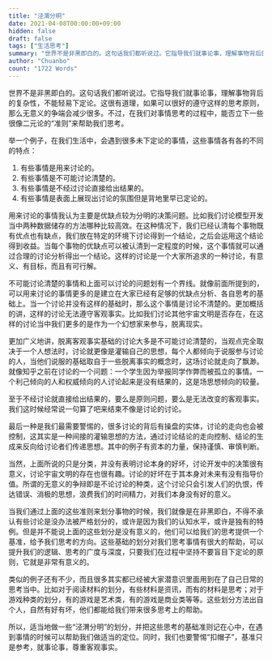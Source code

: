```yaml
---
title: "泾渭分明"
date: 2021-04-08T00:00:00+09:00
hidden: false
draft: false
tags: ["生活思考"]
summary: "世界不是非黑即白的。这句话我们都听说过。它指导我们就事论事，理解事物背后的复杂性，不能轻易下定论。这很有道理，如果可以很好的遵守这样的思考原则，那么无意义的争端会减少很多。不过，在我们对事情思考的过程中，能否立下一些很像二元论的“准则”来帮助我们思考。"
author: "Chuanbo"
count: "1722 Words"
---
```


世界不是非黑即白的。这句话我们都听说过。它指导我们就事论事，理解事物背后的复杂性，不能轻易下定论。这很有道理，如果可以很好的遵守这样的思考原则，那么无意义的争端会减少很多。不过，在我们对事情思考的过程中，能否立下一些很像二元论的“准则”来帮助我们思考。

举一个例子，在我们生活中，会遇到很多未下定论的事情，这些事情各有各的不同的特点：

1. 有些事情是用来讨论的。
2. 有些事情是不可能讨论清楚的。
3. 有些事情是不经过讨论直接给出结果的。
4. 有些事情是表面上展现出讨论的氛围但是背地里早已定论的。

用来讨论的事情我认为主要是优缺点较为分明的决策问题。比如我们讨论模型开发当中两种数据储存的方法哪种比较高效。在这种情况下，我们已经认清每个事物既有优点也有缺点，我们放在特定的环境下讨论得到一个结论，之后会运用这个结论得到收益。当每个事物的优缺点可以被认清到一定程度的时候，这个事情就可以通过合理的讨论分析得出一个结论。这样的讨论是一个大家所追求的一种讨论，有意义、有目标，而且有可行解。

不可能讨论清楚的事情和上面可以讨论的问题划有一个界线。就像前面所提到的，可以用来讨论的事情更多的是建立在大家已经有足够的优缺点分析、各自思考的基础上。当一个讨论并没有这样的基础时，那么这个事情是讨论不清楚的。更加概括的讲，这样的讨论无法遵守客观事实。比如我们讨论其他宇宙文明是否存在，在这样的讨论当中我们更多的是作为一个幻想家来参与，脱离现实。

更加广义地讲，脱离客观事实基础的讨论大多是不可能讨论清楚的，当观点完全取决于一个人想法时，讨论就更像是灌输自己的思想，每个人都倾向于说服参与讨论的人，当他们说服的基础取自于一些脱离事实的概念时，这场讨论就走向了飘渺。就像知乎之前在讨论的一个问题：一个学生因为举报同学作弊而被孤立的事情。一个利己倾向的人和权威倾向的人讨论起来是没有结果的，这是场思想倾向的较量。

至于不经讨论就直接给出结果的，要么是原则问题，要么是无法改变的客观事实。我们这时候经常说一句算了吧来结束不像是讨论的讨论。

最后一种是我们最需要警惕的，很多讨论的背后有操盘的实体，讨论的走向也会被控制，这其实是一种间接的灌输思想的方法，通过讨论结论的走向控制、结论的生成来反向给讨论者们传递思想。其中的例子有资本的力量，保持谨慎、审慎判断。

当然，上面所说的只是分类，并没有表明讨论本身的好坏，讨论开发中的决策很有意义，讨论宇宙文明的存在也很有趣。讨论的好坏在于其本身对未来有没有指导价值。所谓的无意义的争辩即是不论讨论的种类，这个讨论只会引发人们的仇恨，传达错误、消极的思想，浪费我们的时间精力，对我们本身没有好的意义。

当我们通过上面的这些准则来划分事物的时候，我们就像是在非黑即白，不得不承认有些讨论是没办法被严格划分的，或许是因为我们的认知水平，或许是独有的特例。但是并不能说上面的这些划分是没有意义的，他们可以给我们的思考提供一个基准，给予我们思考的方向。这些基础的划分对我们思考事情有很大的帮助，可以提升我们的逻辑、思考的广度与深度，只要我们在过程中坚持不要盲目下定论的原则，它就是非常有意义的。

类似的例子还有不少，而且很多其实都已经被大家潜意识里面用到在了自己日常的思考当中。比如对于阅读材料的划分，有些材料是资讯，而有的材料是思考；对于游戏种类的划分，有的游戏是艺术类，有的游戏是商业类等等。这些划分方法出自个人，自然有好有坏，他们都能给我们带来很多思考上的帮助。

所以，适当地做一些“泾渭分明”的划分，并把这些思考的基础准则记在心中，在遇到事情的时候可以帮助我们做适当的定位。同时，我们也要警惕“扣帽子”，基准只是参考，就事论事，尊重客观事实。